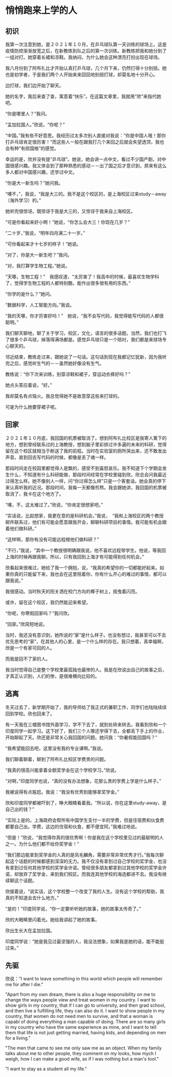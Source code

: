 # 悄悄跑来上学的人

## 初识

我第一次注意到她，是２０２１年１０月，在乒乓球队第一天训练的球场上。这是疫情防控渐渐放宽之后，在新教练到队之后的第一次训练。新教练把我和她分到了一组对打。她穿着长裙和凉鞋。我纳闷，为什么她会这种漂亮打扮出现在球场。

我八月份到了阿布扎比才开始认真打乒乓球，几个月下来，仍然打得十分别扭。她也是初学者，于是我们两个人开始来来回回地别扭打球，却莫名地十分开心。

边打球，我们边开始了聊天。

她的名字，我后来查了查，寓意着“快乐”。在这篇文章里，我就用“欣”来指代她吧。

“你是哪里人？”我问。

“孟加拉国人。”欣说，“你呢？”

“中国。”我有些不好意思。我经历过太多次别人直接对我说：“你是中国人哦！那你打乒乓球肯定很厉害！”而这些人一般在跟我打几个来回之后就会失望透顶，我也会有种“有损国格”的感觉。

幸运的是，欣并没有提“乒乓球”。她说，她会讲一点中文，看过不少国产剧，对中国很感兴趣。我又体会到了那种熟悉的感动－－出了国之后才意识到，原来有这么多人都对中国感兴趣，还学过中文。

“你是大一新生吗？”她问我。

“噢不，”，我说，“我是大三的。我不是这个校区的，是上海校区过来study－away（海外学习）的。”

她听完很惊讶。既惊讶于我是大三的，又惊讶于我来自上海校区。

“可是你看起来好小啊！”她说，“你怎么会大三！你现在几岁？”

“二十岁，”我说，“明年四月满二十一岁。”

“可你看起来才十七岁的样子！”她说。

“对了，你是大一新生吧？”我问。

“对，我打算学生物工程。”她说。

“天哪，生物工程！”　我感叹道，“太厉害了！我高中的时候，最喜欢生物学科了，觉得学生物工程的人都特别酷，能作出很多很有用的东西。”

“你学的是什么？”她问。

“数据科学，人工智能方向。”我说。

“我的天哪，你才厉害好吗！”　她说，“我不会写代码，我觉得能写代码的人都很聪明。”

我们聊天聊地，聊了关于学习，校区，文化，语言的很多话题。当然，我们也打飞了很多个乒乓球，掉落得满场都是。感觉乒乓球只是一个陪衬，我们都是来球场专心聊天的。

邻近结束，教练走过来，跟她说了一句话。这句话到现在我都记忆犹新，因为我听完之后，感觉听生气的－－虽然她好像没有生气。

教练说：“你下次来训练，别穿凉鞋和裙子，穿运动衣裤好吗？”

她点头答应着说，“好。”

我却莫名有点恼火。我总觉得她不是故意穿这些来打球的。

可是为什么她要穿裙子呢。

## 回家

２０２１年１０月底，我回国的机票被取消了。想到阿布扎比校区是我寄人篱下的地方，想到曾经联系过的上海教授，想到脑子里彩排过许多遍的未来的科研，觉得留在这个校区就相当于断送了我的前程。当时在实验室的厕所哭出来，还不敢发出声音。直到回去写代码的时候，都像是丢了魂一样。

那段时间走在校园里都觉得人是飘的，感受不到喜怒哀乐。我不知道下个学期会发生什么，不知道有什么科研能做，那段时间经常在学校里碰到欣。欣总会问我最近过得怎么样。她不像别人一样，问“你过得怎么样”只是一个客套话。她会真的停下来认真听我的近况。那段时间，我每一天都像煎熬。我会跟她讲，我回国的机票被取消了，我卡在这个地方了。

“噢，不，这太难过了。”欣说，“你肯定很想家吧。”

“实话说，比起想家，我更在意的是科研机会。”我说，　“我和上海校区的两个教授邮件联系过，他们有可能会愿意跟我开会，聊聊科研项目的事情。我可能有机会跟着他们做科研。”

“这样啊，那你有没有可能远程根他们做科研？”

“不行，”我说，“其中一个教授很明确跟我说，他不喜欢远程带学生。他说，等我回上海的时候再跟我聊。所以，只有我回到上海才有可能得到任何机会。”

欣看起来很难过，她给了我一个拥抱，说，“我真的希望你的一切都能好起来。如果你真的只能留下来，我也会在这里陪着你，你有什么开心的难过的事情，都可以跟我说。”

我很感动。当时秋天的阳关洒在校门方向的椰子树上，摇曳着闪亮。

或许，留在这个校区，我仍然能迎来希望。

“你呢，你寒假回家吗？”我问欣。

“回家。”欣简短地说。

当时，我还没有意识到，她所说的“家”是什么样子。也没有想过，我甚至可以不去优先思考的“家”，在其他人的心里，是一个什么样的存在。我只想着，真幸福啊，欣是一个有家可回的人。

而我是回不了家的人。

我当时觉得自己是整个学校里最孤独也最惨的人。我是在欣说出自己的故事之后，才真正认识到，人们的惨，是很难横向比较的。

## 逃离

冬天过去了，新学期开始了，我的导师给了我正式的兼职工作，同学们也陆陆续续回到学校。欣也回来了。

有一天我在三楼图书馆外面学习，学不下去了，就到处转来转去。我看到欣和一个印度同学一起学习。这下好了，我们三个人哪还学得下去，全都丢下手上的作业，开始聊起了天。欣还是非常关心我回国的问题。她问我：“你暑假能回国吗？”

“我希望能回去吧，这里没有我的专业课啊。”我说。

我们聊着聊着，聊到了阿布扎比校区学费贵的问题。

“我真的很高兴能拿着全额奖学金在这个学校学习。”欣说。

“对啊，”印度同学也说，“真的没有办法想象，花那么贵的学费上学是什么样子。”

我被说得有点尴尬。我说：“我没有优秀到能够拿奖学金。”

欣和印度同学都被吓到了，睁大眼睛看着我。“所以说，你在这里study-away，是自己出的钱？”

“实际上是的。上海政府会帮所有中国学生支付一半的学费，但是住宿费和伙食费都要自己出。学费，这边的住宿和伙食，都不便宜阿。”我难过地说。

“但是！”欣说，“我觉得你真的很优秀啊！你是我在这个学校里见过的最聪明的人之一。为什么他们都不给你奖学金！”

“我们那边能拿到奖学金的人真的是凤毛麟角，需要非常非常优秀才行。”我每次聊起这个话题的时候都感到深深的无力。我不仅没有拿到过自己学校的奖学金，也没有拿到过任何其他学校的奖学金许诺。曾经很多朋友都拿到过其他学校的奖学金许诺，却放弃了奖学金，来到我们校区。而我连其他学校的海选都进不去。我没有继续聊这个话题。

欣接着说，“说实话，这个学校整一个改变了我的人生。没有这个学校的帮助，我真的不知道会去什么地方。”

“是的！”印度同学说，“你一定要听听她的故事，她的故事太传奇了。”

欣的大眼睛里闪着光。她给我讲起了她的故事。

欣出生长大在孟加拉国。








印度同学说：“她是我见过最坚强的人，我没法想象，如果我是她的话，能不能挺过来。”



## 先驱

欣说：”I want to leave something in this world which people will remember me for after I die."

"Apart from my own dream, there is also a huge responsibility on me to change the ways people view and treat women in my country. I want to show girls in my country, that if I can go to university, and then grad school, and then live a fulfilling life, they can also do it. I want to show people in my country, that women do not need men to survive, and that a woman is capabl of doing everything a man capable of doing. There are so many girls in my country who have the same experience as mine, and I want to tell them that life is not just getting married, having kids, and depending on men for a living." 

"The men that came to see me only saw me as an object. When my family talks about me to other people, they comment on my looks, how mych I weigh, how I can make a good wife, as if I was nothing but a man's tool."

"I want to stay as a student all my life."



























